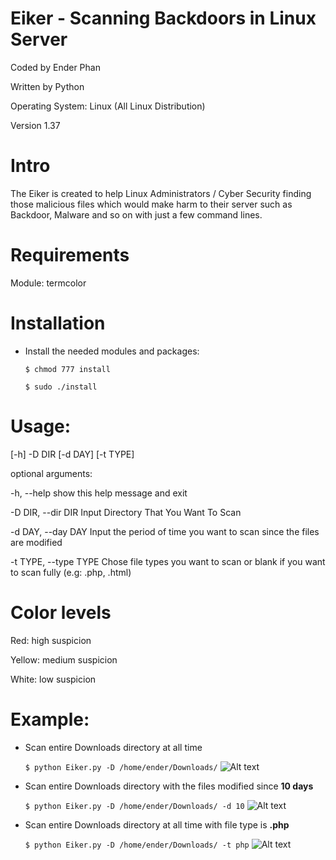# Eiker - Scanning Backdoors in Linux Server

Coded by Ender Phan

Written by Python 

Operating System: Linux (All Linux Distribution)

Version 1.37

# Intro

The Eiker is created to help Linux Administrators / Cyber Security finding those malicious files which 
would make harm to their server such as Backdoor, Malware and so on with just a few command lines.

# Requirements

Module: termcolor

# Installation

+ Install the needed modules and packages:

    `$ chmod 777 install`

    `$ sudo ./install`

# Usage: 

[-h] -D DIR [-d DAY] [-t TYPE]

optional arguments:

  -h, --help            show this help message and exit
  
  -D DIR, --dir DIR     Input Directory That You Want To Scan
  
  -d DAY, --day DAY     Input the period of time you want to scan since the files are                         modified
  
  -t TYPE, --type TYPE  Chose file types you want to scan or blank if you want
                        to scan fully (e.g: .php, .html)
# Color levels

Red: high suspicion

Yellow: medium suspicion

White: low suspicion

# Example:
+ Scan entire Downloads directory at all time

   `$ python Eiker.py -D /home/ender/Downloads/`
![Alt text](http://i.imgur.com/W3NZ4Bq.png)

+ Scan entire Downloads directory with the files modified since **10 days**

   `$ python Eiker.py -D /home/ender/Downloads/ -d 10`
![Alt text](http://i.imgur.com/pAWROFA.png)

+ Scan entire Downloads directory at all time with file type is **.php**

   `$ python Eiker.py -D /home/ender/Downloads/ -t php`
![Alt text](http://i.imgur.com/ctIPa7s.png)


